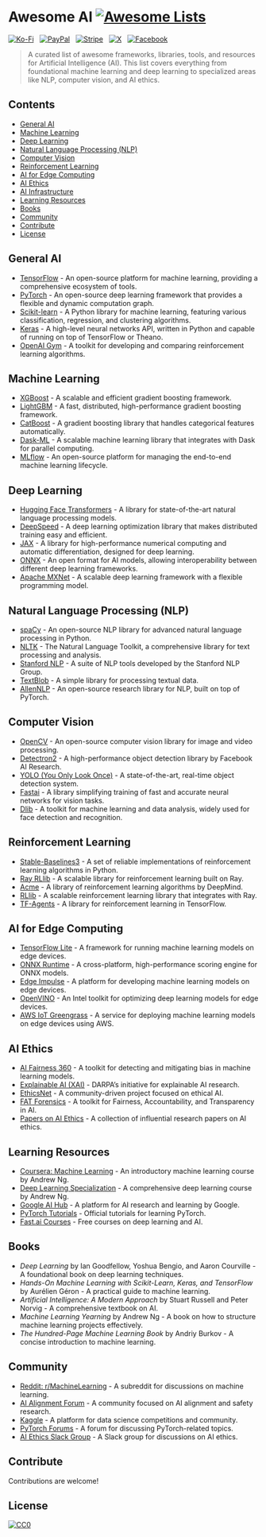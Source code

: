# Awesome AI [![Awesome Lists](https://srv-cdn.himpfen.io/badges/awesome-lists/awesomelists-flat.svg)](https://github.com/awesomelistsio/awesome)

[![Ko-Fi](https://srv-cdn.himpfen.io/badges/kofi/kofi-flat.svg)](https://ko-fi.com/awesomelists) &nbsp; [![PayPal](https://srv-cdn.himpfen.io/badges/paypal/paypal-flat.svg)](https://www.paypal.com/donate/?hosted_button_id=3LLKRXJU44EJJ) &nbsp; [![Stripe](https://srv-cdn.himpfen.io/badges/stripe/stripe-flat.svg)](https://tinyurl.com/e8ymxdw3) &nbsp; [![X](https://srv-cdn.himpfen.io/badges/twitter/twitter-flat.svg)](https://x.com/ListsAwesome) &nbsp; [![Facebook](https://srv-cdn.himpfen.io/badges/facebook-pages/facebook-pages-flat.svg)](https://www.facebook.com/awesomelists)

> A curated list of awesome frameworks, libraries, tools, and resources for Artificial Intelligence (AI). This list covers everything from foundational machine learning and deep learning to specialized areas like NLP, computer vision, and AI ethics.

## Contents

- [General AI](#general-ai)
- [Machine Learning](#machine-learning)
- [Deep Learning](#deep-learning)
- [Natural Language Processing (NLP)](#natural-language-processing-nlp)
- [Computer Vision](#computer-vision)
- [Reinforcement Learning](#reinforcement-learning)
- [AI for Edge Computing](#ai-for-edge-computing)
- [AI Ethics](#ai-ethics)
- [AI Infrastructure](#ai-infrastructure)
- [Learning Resources](#learning-resources)
- [Books](#books)
- [Community](#community)
- [Contribute](#contribute)
- [License](#license)

## General AI

- [TensorFlow](https://www.tensorflow.org/) - An open-source platform for machine learning, providing a comprehensive ecosystem of tools.
- [PyTorch](https://pytorch.org/) - An open-source deep learning framework that provides a flexible and dynamic computation graph.
- [Scikit-learn](https://scikit-learn.org/stable/) - A Python library for machine learning, featuring various classification, regression, and clustering algorithms.
- [Keras](https://keras.io/) - A high-level neural networks API, written in Python and capable of running on top of TensorFlow or Theano.
- [OpenAI Gym](https://www.gymlibrary.dev/) - A toolkit for developing and comparing reinforcement learning algorithms.

## Machine Learning

- [XGBoost](https://xgboost.ai/) - A scalable and efficient gradient boosting framework.
- [LightGBM](https://lightgbm.readthedocs.io/) - A fast, distributed, high-performance gradient boosting framework.
- [CatBoost](https://catboost.ai/) - A gradient boosting library that handles categorical features automatically.
- [Dask-ML](https://ml.dask.org/) - A scalable machine learning library that integrates with Dask for parallel computing.
- [MLflow](https://mlflow.org/) - An open-source platform for managing the end-to-end machine learning lifecycle.

## Deep Learning

- [Hugging Face Transformers](https://huggingface.co/transformers/) - A library for state-of-the-art natural language processing models.
- [DeepSpeed](https://www.deepspeed.ai/) - A deep learning optimization library that makes distributed training easy and efficient.
- [JAX](https://jax.readthedocs.io/) - A library for high-performance numerical computing and automatic differentiation, designed for deep learning.
- [ONNX](https://onnx.ai/) - An open format for AI models, allowing interoperability between different deep learning frameworks.
- [Apache MXNet](https://mxnet.apache.org/) - A scalable deep learning framework with a flexible programming model.

## Natural Language Processing (NLP)

- [spaCy](https://spacy.io/) - An open-source NLP library for advanced natural language processing in Python.
- [NLTK](https://www.nltk.org/) - The Natural Language Toolkit, a comprehensive library for text processing and analysis.
- [Stanford NLP](https://stanfordnlp.github.io/CoreNLP/) - A suite of NLP tools developed by the Stanford NLP Group.
- [TextBlob](https://textblob.readthedocs.io/) - A simple library for processing textual data.
- [AllenNLP](https://allennlp.org/) - An open-source research library for NLP, built on top of PyTorch.

## Computer Vision

- [OpenCV](https://opencv.org/) - An open-source computer vision library for image and video processing.
- [Detectron2](https://github.com/facebookresearch/detectron2) - A high-performance object detection library by Facebook AI Research.
- [YOLO (You Only Look Once)](https://pjreddie.com/darknet/yolo/) - A state-of-the-art, real-time object detection system.
- [Fastai](https://www.fast.ai/) - A library simplifying training of fast and accurate neural networks for vision tasks.
- [Dlib](http://dlib.net/) - A toolkit for machine learning and data analysis, widely used for face detection and recognition.

## Reinforcement Learning

- [Stable-Baselines3](https://stable-baselines3.readthedocs.io/) - A set of reliable implementations of reinforcement learning algorithms in Python.
- [Ray RLlib](https://docs.ray.io/en/latest/rllib.html) - A scalable library for reinforcement learning built on Ray.
- [Acme](https://github.com/deepmind/acme) - A library of reinforcement learning algorithms by DeepMind.
- [RLlib](https://github.com/ray-project/ray) - A scalable reinforcement learning library that integrates with Ray.
- [TF-Agents](https://www.tensorflow.org/agents) - A library for reinforcement learning in TensorFlow.

## AI for Edge Computing

- [TensorFlow Lite](https://www.tensorflow.org/lite) - A framework for running machine learning models on edge devices.
- [ONNX Runtime](https://onnxruntime.ai/) - A cross-platform, high-performance scoring engine for ONNX models.
- [Edge Impulse](https://www.edgeimpulse.com/) - A platform for developing machine learning models on edge devices.
- [OpenVINO](https://docs.openvino.ai/latest/index.html) - An Intel toolkit for optimizing deep learning models for edge devices.
- [AWS IoT Greengrass](https://aws.amazon.com/greengrass/) - A service for deploying machine learning models on edge devices using AWS.

## AI Ethics

- [AI Fairness 360](https://aif360.mybluemix.net/) - A toolkit for detecting and mitigating bias in machine learning models.
- [Explainable AI (XAI)](https://www.darpa.mil/program/explainable-artificial-intelligence) - DARPA’s initiative for explainable AI research.
- [EthicsNet](https://ethicsnet.org/) - A community-driven project focused on ethical AI.
- [FAT Forensics](https://fat-forensics.org/) - A toolkit for Fairness, Accountability, and Transparency in AI.
- [Papers on AI Ethics](https://www.partnershiponai.org/papers/) - A collection of influential research papers on AI ethics.

## Learning Resources

- [Coursera: Machine Learning](https://www.coursera.org/learn/machine-learning) - An introductory machine learning course by Andrew Ng.
- [Deep Learning Specialization](https://www.coursera.org/specializations/deep-learning) - A comprehensive deep learning course by Andrew Ng.
- [Google AI Hub](https://ai.google/) - A platform for AI research and learning by Google.
- [PyTorch Tutorials](https://pytorch.org/tutorials/) - Official tutorials for learning PyTorch.
- [Fast.ai Courses](https://course.fast.ai/) - Free courses on deep learning and AI.

## Books

- *Deep Learning* by Ian Goodfellow, Yoshua Bengio, and Aaron Courville - A foundational book on deep learning techniques.
- *Hands-On Machine Learning with Scikit-Learn, Keras, and TensorFlow* by Aurélien Géron - A practical guide to machine learning.
- *Artificial Intelligence: A Modern Approach* by Stuart Russell and Peter Norvig - A comprehensive textbook on AI.
- *Machine Learning Yearning* by Andrew Ng - A book on how to structure machine learning projects effectively.
- *The Hundred-Page Machine Learning Book* by Andriy Burkov - A concise introduction to machine learning.

## Community

- [Reddit: r/MachineLearning](https://www.reddit.com/r/MachineLearning/) - A subreddit for discussions on machine learning.
- [AI Alignment Forum](https://www.alignmentforum.org/) - A community focused on AI alignment and safety research.
- [Kaggle](https://www.kaggle.com/) - A platform for data science competitions and community.
- [PyTorch Forums](https://discuss.pytorch.org/) - A forum for discussing PyTorch-related topics.
- [AI Ethics Slack Group](https://ethical.institute/slack.html) - A Slack group for discussions on AI ethics.

## Contribute

Contributions are welcome!

## License

[![CC0](https://mirrors.creativecommons.org/presskit/buttons/88x31/svg/by-sa.svg)](http://creativecommons.org/licenses/by-sa/4.0/)
